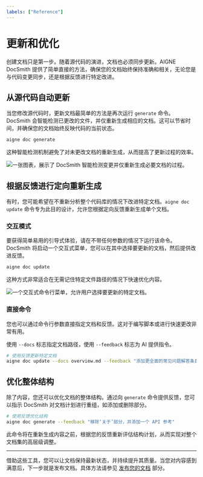 ```yaml
---
labels: ["Reference"]
---
```


# 更新和优化

创建文档只是第一步。随着源代码的演进，文档也必须同步更新。AIGNE DocSmith 提供了简单直接的方法，确保您的文档始终保持准确和相关，无论您是与代码变更同步，还是根据反馈进行特定改进。

## 从源代码自动更新

当您修改源代码时，更新文档最简单的方法是再次运行 `generate` 命令。DocSmith 会智能检测已更改的文件，并仅重新生成相应的文档。这可以节省时间，并确保您的文档始终反映代码的当前状态。

```bash
aigne doc generate
```

这种智能检测机制避免了对未更改文档的重新生成，从而提高了更新过程的效率。

![一张图表，展示了 DocSmith 智能检测变更并仅重新生成必要文档的过程。](https://docsmith.aigne.io/image-bin/uploads/21a76b2f65d14d16a49c13d800f1e2c1.png)


## 根据反馈进行定向重新生成

有时，您可能希望在不重新分析整个代码库的情况下改进特定文档。`aigne doc update` 命令专为此目的设计，允许您根据定向反馈重新生成单个文档。

### 交互模式

要获得简单易用的引导式体验，请在不带任何参数的情况下运行该命令。DocSmith 将启动一个交互式菜单，您可以在其中选择要更新的文档，然后提供改进反馈。

```bash
aigne doc update
```

这种方式非常适合在无需记住特定文件路径的情况下快速优化内容。

![一个交互式命令行菜单，允许用户选择要更新的特定文档。](https://docsmith.aigne.io/image-bin/uploads/b2bab8e5a727f168628a1cc8c5020697.png)

### 直接命令

您也可以通过命令行参数直接指定文档和反馈。这对于编写脚本或进行快速更改非常有用。

使用 `--docs` 标志指定文档路径，使用 `--feedback` 标志为 AI 提供指令。

```bash
# 使用反馈更新特定文档
aigne doc update --docs overview.md --feedback "添加更全面的常见问题解答条目"
```

## 优化整体结构

除了内容，您还可以优化文档的整体结构。通过向 `generate` 命令提供反馈，您可以指示 DocSmith 对文档计划进行重组，如添加或删除部分。

```bash
# 使用反馈优化结构
aigne doc generate --feedback "移除‘关于’部分，并添加一个 API 参考"
```

此命令将在重新生成内容之前，根据您的反馈重新评估结构计划，从而实现对整个文档集的高层级调整。

---

借助这些工具，您可以让文档保持最新状态，并持续提升其质量。当您对内容感到满意后，下一步就是发布文档。具体方法请参见 [发布您的文档](./features-publish-your-docs.md) 部分。